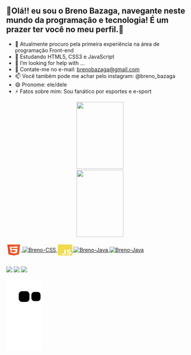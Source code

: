 ## 🌊Olá!! eu sou o Breno Bazaga, navegante neste mundo da programação e tecnologia! É um prazer ter você no meu perfil.🌊


- 🔭 Atualmente procuro pela primeira experiência na área de programação Front-end
- 🌱 Estudando HTML5, CSS3 e JavaScript
- 🤔 I’m looking for help with ...
- 💬 Contate-me no e-mail: brenobazaga@gmail.com
- 📫 Você também pode me achar pelo instagram: @breno_bazaga
- 😄 Pronome: ele/dele
- ⚡ Fatos sobre mim: Sou fanático por esportes e e-sport

<div align="center">
  <a href="https://github.com/brenobazaga">
  <img width="50%" height="180em" src="https://github-readme-stats.vercel.app/api?username=brenobazaga&show_icons=true&theme=dark&include_all_commits=true&count_private=true"/>
  <img  width="50%" height="180em" src="https://github-readme-stats.vercel.app/api/top-langs/?username=brenobazaga&layout=compact&langs_count=7&theme=dark"/>
</div>
  
<div style="display: inline_block"><br>
  <img align="center" alt="Breno-HTML" height="30" width="40" src="https://raw.githubusercontent.com/devicons/devicon/master/icons/html5/html5-original.svg">
  <img align="center" alt="Breno-CSS" height="30" width="40" src="https://cdn.jsdelivr.net/gh/devicons/devicon/icons/css3/css3-original.svg">
  <img align="center" alt="Breno-JS" height="30" width="40" src="https://raw.githubusercontent.com/devicons/devicon/master/icons/javascript/javascript-plain.svg">
  <img align="center" alt="Breno-Java" height="30" width="40" src="https://cdn.jsdelivr.net/gh/devicons/devicon/icons/java/java-original.svg">
  <img align="center" alt="Breno-Java" height="30" width="40" src="https://cdn.jsdelivr.net/gh/devicons/devicon/icons/bootstrap/bootstrap-original.svg">
<!--   <img align="right" alt="Rafa-pic" height="150" style="border-radius:50px;" src="https://media.discordapp.net/attachments/639956127056134178/890373478988013628/Publicacoes_Instagram_1_1.png?width=676&height=676"> -->
</div>
  
  ##

<div> 
  <a href="https://instagram.com/breno_bazaga" target="_blank"><img src="https://img.shields.io/badge/-Instagram-%23E4405F?style=for-the-badge&logo=instagram&logoColor=white" target="_blank"></a>
  <a href = "mailto:brenobazaga@gmail.com"><img src="https://img.shields.io/badge/-Gmail-%23333?style=for-the-badge&logo=gmail&logoColor=white" target="_blank"></a>
  <a href="https://www.linkedin.com/in/breno-bazaga-ba67071bb/" target="_blank"><img src="https://img.shields.io/badge/-LinkedIn-%230077B5?style=for-the-badge&logo=linkedin&logoColor=white" target="_blank"></a> 
 
  ![Snake animation](https://github.com/rafaballerini/rafaballerini/blob/output/github-contribution-grid-snake.svg)
 
</div>
